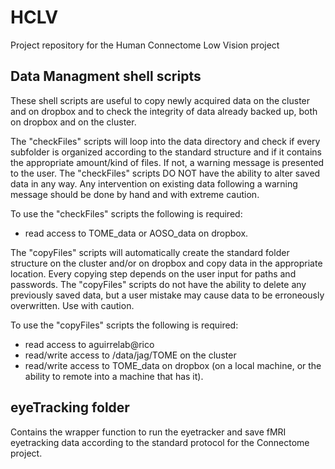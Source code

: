 # HCLV
Project repository for the Human Connectome Low Vision project


## Data Managment shell scripts
These shell scripts are useful to copy newly acquired data on the cluster and on dropbox and to check the integrity of data already backed up, both on dropbox and on the cluster.

The "checkFiles" scripts will loop into the data directory and check if every subfolder is organized according to the standard structure and if it contains the appropriate amount/kind of files. If not, a warning message is presented to the user.
The "checkFiles" scripts DO NOT have the ability to alter saved data in any way. Any intervention on existing data following a warning message should be done by hand and with extreme caution. 

To use the "checkFiles" scripts the following is required:
- read access to TOME_data or AOSO_data on dropbox.

The "copyFiles" scripts will automatically create the standard folder structure on the cluster and/or on dropbox and copy data in the appropriate location. Every copying step depends on the user input for paths and passwords.
The "copyFiles" scripts do not have the ability to delete any previously saved data, but a user mistake may cause data to be erroneously overwritten. Use with caution.

To use the "copyFiles" scripts the following is required:
- read access to aguirrelab@rico
- read/write access to /data/jag/TOME on the cluster
- read/write access to TOME_data on dropbox (on a local machine, or the ability to remote into a machine that has it).

## eyeTracking folder
Contains the wrapper function to run the eyetracker and save fMRI eyetracking data according to the standard protocol for the Connectome project.

